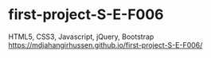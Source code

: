 # first-project-S-E-F006
HTML5, CSS3, Javascript, jQuery, Bootstrap
https://mdjahangirhussen.github.io/first-project-S-E-F006/
